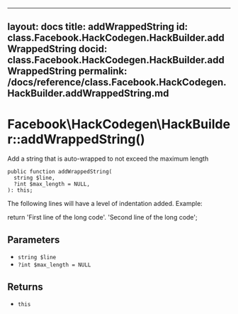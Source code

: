 
***

layout: docs
title: addWrappedString
id: class.Facebook.HackCodegen.HackBuilder.addWrappedString
docid: class.Facebook.HackCodegen.HackBuilder.addWrappedString
permalink: /docs/reference/class.Facebook.HackCodegen.HackBuilder.addWrappedString.md
---







# Facebook\\HackCodegen\\HackBuilder::addWrappedString()




Add a string that is auto-wrapped to not exceed the maximum length




``` Hack
public function addWrappedString(
  string $line,
  ?int $max_length = NULL,
): this;
```




The following lines will have a level of indentation added. Example:




return 'First line of the long code'.
'Second line of the long code';




## Parameters




- ` string $line `
- ` ?int $max_length = NULL `




## Returns




+ ` this `